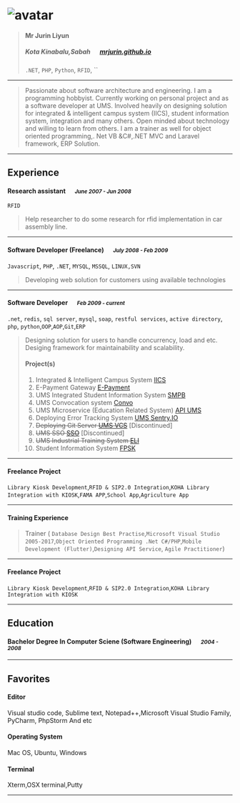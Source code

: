 # ![avatar][]

> #### Mr Jurin Liyun
> #####  Kota Kinabalu,Sabah &emsp; [mrjurin.github.io][homepage]
> `.NET`, `PHP`, `Python`, `RFID`, ``

---
> Passionate about software architecture and engineering. I am a programming hobbyist. Currently working on personal project and as a software developer at UMS. Involved heavily on designing solution for integrated & intelligent campus system (IICS), student information system, integration and many others. Open minded about technology and willing to learn from others. I am a trainer as well for object oriented programming,. Net VB &C#,.NET MVC and Laravel framework, ERP Solution. 


---
## Experience
#### Research assistant &emsp; <small>*June 2007 - Jun 2008*</small>
`RFID`
> Help researcher to do some research for rfid implementation in car assembly line. 

---
#### Software Developer (Freelance) &emsp; <small>*July 2008 - Feb 2009*</small>
`Javascript`, `PHP`, `.NET`, `MYSQL`, `MSSQL`, `LINUX,SVN`
> Developing web solution for customers using available technologies

---
#### Software Developer  &emsp; <small>*Feb 2009 - current*</small>
`.net`, `redis`, `sql server`, `mysql`, `soap`, `restful services`, `active directory`, `php`, `python`,`OOP`,`AOP`,`Git`,`ERP`
> Designing solution for users to handle concurrency, load and etc. Desiging framework for maintainability and scalability. 
> #### Project(s)
> 1. Integrated & Intelligent Campus System [IICS](https://iics.ums.edu.my)
> 2. E-Payment Gateway [E-Payment](https://epayment.ums.edu.my)
> 2. UMS Integrated Student Information System [SMPB](https://smp.ums.edu.my)
> 2. UMS Convocation system [Convo](https://konvo.ums.edu.my)
> 3. UMS Microservice (Education Related System) [API UMS](https://api.ums.edu.my)
> 4. Deploying Error Tracking System [UMS Sentry.IO](https://sentry.ums.edu.my)
> 5. ~~Deploying Git Server [UMS VCS](http://vcs.ums.edu.my)~~ [Discontinued]
> 6. ~~UMS SSO [SSO](http://sso.ums.edu.my)~~ [Discontinued]
> 7. ~~UMS Industrial Training System [ELI](http://eli.ums.edu.my)~~
> 8. Student Information System [FPSK](https://fpsk.ums.edu.my/smp)

---

#### Freelance Project
`Library Kiosk Development`,`RFID & SIP2.0 Integration`,`KOHA Library Integration with KIOSK`,`FAMA APP`,`School App`,`Agriculture App`

---
#### Training Experience
>Trainer (
`Database Design Best Practise`,`Microsoft Visual Studio 2005-2017`,`Object Oriented Programming .Net C#/PHP`,`Mobile Development (Flutter)`,`Designing API Service`,
`Agile Practitioner`) 

---

#### Freelance Project
`Library Kiosk Development`,`RFID & SIP2.0 Integration`,`KOHA Library Integration with KIOSK`

---
## Education
#### Bachelor Degree In Computer Sciene (Software Engineering)  &emsp; <small>*2004 - 2008*</small>

---
## Favorites

#### Editor
Visual studio code, Sublime text, Notepad++,Microsoft Visual Studio Family, PyCharm, PhpStorm And etc

#### Operating System
Mac OS, Ubuntu, Windows

#### Terminal
Xterm,OSX terminal,Putty

---
[avatar]:https://avatars2.githubusercontent.com/u/6701791?v=3&u=40f6b23bef3ae7b2a3c6632a53c317814c0942e4&s=200
[homepage]: https://mrjurin.github.io
